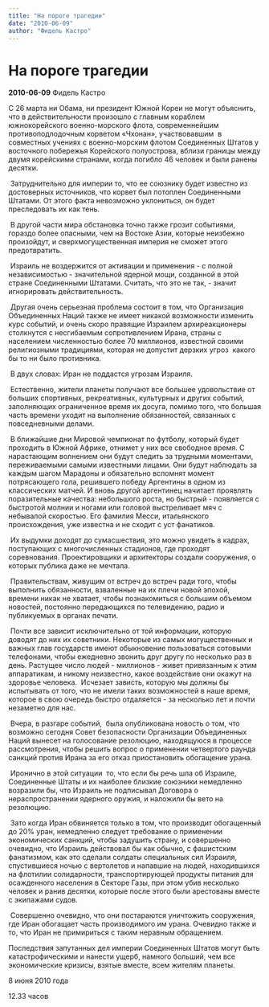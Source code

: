 ```yaml
---
title: "На пороге трагедии"
date: "2010-06-09"
author: "Фидель Кастро"
---
```


# На пороге трагедии

**2010-06-09** Фидель Кастро

С 26 марта ни Обама, ни президент Южной Кореи не могут объяснить, что в действительности произошло с главным кораблем южнокорейского военно-морского флота, современнейшим противоподлодочным корветом «Чхонан», участвовавшим  в совместных учениях с военно-морским флотом Соединенных Штатов у восточного побережья Корейского полуострова, вблизи границы между двумя корейскими странами, когда погибло 46 человек и были ранены десятки.

 Затруднительно для империи то, что ее союзнику будет известно из достоверных источников, что корвет был потоплен Соединенными Штатами. От этого факта невозможно уклониться, он будет преследовать их как тень. 

 В другой части мира обстановка точно также грозит событиями, гораздо более опасными, чем на Востоке Азии, которые неизбежно произойдут, и сверхмогущественная империя не сможет этого предотвратить.

 Израиль не воздержится от активации и применения - с полной независимостью - значительной ядерной мощи, созданной в этой стране Соединенными Штатами. Считать, что это не так, - значит игнорировать действительность.

 Другая очень серьезная проблема состоит в том, что Организация Объединенных Наций также не имеет никакой возможности изменить курс событий, и очень скоро правящие Израилем архиреакционеры столкнутся с несгибаемым сопротивлением Ирана, страны с населением численностью более 70 миллионов, известной своими религиозными традициями, которая не допустит дерзких угроз  какого бы то ни было противника.

 В двух словах: Иран не поддастся угрозам Израиля.

 Естественно, жители планеты получают все большее удовольствие от больших спортивных, рекреативных, культурных и других событий, заполняющих ограниченное время их досуга, помимо того, что большая часть времени уходит на выполнение обязанностей, связанных с  повседневными делами. 

 В ближайшие дни Мировой чемпионат по футболу, который будет проходить в Южной Африке, отнимет у них все свободное время. С нарастающим волнением они будут следить за трудными моментами, переживаемыми самыми известными лицами. Они будут наблюдать за каждым шагом Марадоны и обязательно вспомнят момент потрясающего гола, решившего победу Аргентины в одном из классических матчей. И вновь другой аргентинец начитает проявлять поразительные качества: небольшого роста, но быстрый - появляется с быстротой молнии и ногами или головой выстреливает мяч с небывалой скоростью. Его фамилия Месси, итальянского происхождения, уже известна и не сходит с уст фанатиков.  

 Их выдумки доходят до сумасшествия, это можно увидеть в кадрах, поступающих с многочисленных стадионов, где проходят соревнования. Проектировщики и архитекторы создали сооружения, о которых публика даже не мечтала.

 Правительствам, живущим от встреч до встреч ради того, чтобы выполнить обязанности, взваленные на их плечи новой эпохой, времени никак не хватает, чтобы познакомиться с большим объемом новостей, постоянно передающихся по телевидению, радио и публикуемых в органах печати.

 Почти все зависит исключительно от той информации, которую доводят до них их советники. Некоторые из самых могущественных и важных глав государств имеют обыкновение пользоваться сотовыми телефонами, чтобы ежедневно звонить друг другу по несколько раз в день. Растущее число людей - миллионов - живет привязанным к этим аппаратикам, и никому неизвестно, какое воздействие они окажут на здоровье человека.  Исчезает зависть, которую мы должны бы испытывать от того, что не имели таких возможностей в наше время, которое в свою очередь быстро отдаляется - за несколько лет и почти незаметно для нас.

 Вчера, в разгаре событий,  была опубликована новость о том, что возможно сегодня Совет безопасности Организации Объединенных Наций вынесет на голосование резолюцию, находящуюся в процессе рассмотрения, чтобы решить вопрос о применении четвертого раунда санкций против Ирана за его отказ приостановить обогащение урана. 

 Иронично в этой ситуации  то, что если бы речь шла об Израиле, Соединенные Штаты и их наиболее близкие союзники немедленно возразили бы, что Израиль не подписывал Договора о нераспространении ядерного оружия, и наложили бы вето на резолюцию. 

 Зато когда Иран обвиняется только в том, что производит обогащенный до 20% уран, немедленно следует требование о применении экономических санкций, чтобы задушить страну, и совершенно очевидно, что Израиль действовал бы как обычно, с фашистским фанатизмом, как это сделали солдаты специальных сил Израиля, спустившиеся ночью с вертолетов и напавшие на людей, находившихся на флотилии солидарности, транспортирующей продукты питания для осажденного населения в Секторе Газы, при этом убив несколько человек и ранив десятки, которые после этого были арестованы вместе с экипажами судов.

 Совершенно очевидно, что они постараются уничтожить сооружения, где Иран обогащает часть производимого им урана. Очевидно также и то, что Иран не примириться с таким неравным обращением.

Последствия запутанных дел империи Соединенных Штатов могут быть катастрофическими и нанести ущерб, намного больший, чем все экономические кризисы, взятые вместе, всем жителям планеты.

8 июня 2010 года

12.33 часов